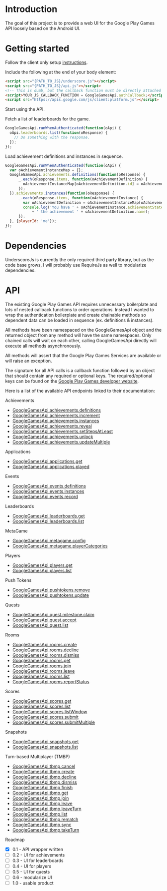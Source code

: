 Introduction
============

The goal of this project is to provide a web UI for the Google Play Games API
loosely based on the Android UI.

Getting started
===============

Follow the client only setup [instructions](https://developers.google.com/games/services/web/clientsetup).

Include the following at the end of your body element:

```html
<script src="{PATH_TO_JS}/underscore.js"></script>
<script src="{PATH_TO_JS}/api.js"></script>
<!-- This is dumb, but the callback function must be directly attached to window. -->;
<script>YOUR_JS_CALLBACK_FUNCTION = GoogleGamesApi.authCallback;</script>
<script src="https://apis.google.com/js/client:platform.js"></script>
```

Start using the API.

Fetch a list of leaderboards for the game.
```javascript
GoogleGamesApi.runWhenAuthenticated(function(oApi) {
  oApi.leaderboards.list(function(oResponse) {
    // Do something with the response.
  });
});
```

Load achievement definitions and instances in sequence.
```javascript
GoogleGamesApi.runWhenAuthenticated(function(oApi) {
  var oAchievementInstanceMap = {};
  GoogleGamesApi.achievements.definitions(function(oResponse) {
      _.each(oResponse.items, function(oAchievementDefinition) {
        oAchievementInstanceMap[oAchievementDefinition.id] = oAchievementDefinition;
      });
  }).achievements.instances(function(oResponse) {
      _.each(oResponse.items, function(oAchievementInstance) {
        var oAchievementDefinition = oAchievementInstanceMap[oAchievementInstance.id];
        console.log('You have ' + oAchievementInstance.achievementState
            + ' the achievement ' + oAchievementDefinition.name);
      });
  }, {playerId: 'me'});
});
```

Dependencies
============

UnderscoreJs is currently the only required third party library, but as the
code base grows, I will probably use RequireJs as well to modularize
dependencies.

API
===

The existing Google Play Games API requires unnecessary boilerplate and lots of
nested callback functions to order operations. Instead I wanted to wrap the
authentication boilerplate and create chainable methods so dependent data can
be loaded in sequence (ex. definitions & instances).

All methods have been namespaced on the GoogleGamesApi object and the returned
object from any method will have the same namespaces. Only chained calls will
wait on each other, calling GoogleGamesApi directly will execute all methods
asynchronously.

All methods will assert that the Google Play Games Services are available or
will raise an exception.

The signature for all API calls is a callback function followed by an object
that should contain any required or optional keys. The required/optional keys
can be found on the [Google Play Games developer website](https://developers.google.com/games/services/web/api/index).

Here is a list of the available API endpoints linked to their documentation:

Achievements
* [GoogleGamesApi.achievements.definitions](https://developers.google.com/games/services/web/api/achievementDefinitions/list)
* [GoogleGamesApi.achievements.increment](https://developers.google.com/games/services/web/api/achievements/increment)
* [GoogleGamesApi.achievements.instances](https://developers.google.com/games/services/web/api/achievements/list)
* [GoogleGamesApi.achievements.reveal](https://developers.google.com/games/services/web/api/achievements/reveal)
* [GoogleGamesApi.achievements.setStepsAtLeast](https://developers.google.com/games/services/web/api/achievements/setStepsAtLeast)
* [GoogleGamesApi.achievements.unlock](https://developers.google.com/games/services/web/api/achievements/unlock)
* [GoogleGamesApi.achievements.updateMultiple](https://developers.google.com/games/services/web/api/achievements/updateMultiple)

Applications
* [GoogleGamesApi.applications.get](https://developers.google.com/games/services/web/api/applications/get)
* [GoogleGamesApi.applications.played](https://developers.google.com/games/services/web/api/applications/played)

Events
* [GoogleGamesApi.events.definitions](https://developers.google.com/games/services/web/api/events/listDefinitions)
* [GoogleGamesApi.events.instances](https://developers.google.com/games/services/web/api/events/listByPlayer)
* [GoogleGamesApi.events.record](https://developers.google.com/games/services/web/api/events/record)

Leaderboards
* [GoogleGamesApi.leaderboards.get](https://developers.google.com/games/services/web/api/leaderboards/get)
* [GoogleGamesApi.leaderboards.list](https://developers.google.com/games/services/web/api/leaderboards/list)

MetaGame
* [GoogleGamesApi.metagame.config](https://developers.google.com/games/services/web/api/metagame/getMetagameConfig)
* [GoogleGamesApi.metagame.playerCategories](https://developers.google.com/games/services/web/api/metagame/listCategoriesByPlayer)

Players
* [GoogleGamesApi.players.get](https://developers.google.com/games/services/web/api/players/get)
* [GoogleGamesApi.players.list](https://developers.google.com/games/services/web/api/players/list)

Push Tokens
* [GoogleGamesApi.pushtokens.remove](https://developers.google.com/games/services/web/api/pushtokens/remove)
* [GoogleGamesApi.pushtokens.update](https://developers.google.com/games/services/web/api/pushtokens/update)

Quests
* [GoogleGamesApi.quest.milestone.claim](https://developers.google.com/games/services/web/api/questMilestones/claim)
* [GoogleGamesApi.quest.accept](https://developers.google.com/games/services/web/api/quests/accept)
* [GoogleGamesApi.quest.list](https://developers.google.com/games/services/web/api/quests/list)

Rooms
* [GoogleGamesApi.rooms.create](https://developers.google.com/games/services/web/api/rooms/create)
* [GoogleGamesApi.rooms.decline](https://developers.google.com/games/services/web/api/rooms/decline)
* [GoogleGamesApi.rooms.dismiss](https://developers.google.com/games/services/web/api/rooms/dismiss)
* [GoogleGamesApi.rooms.get](https://developers.google.com/games/services/web/api/rooms/get)
* [GoogleGamesApi.rooms.join](https://developers.google.com/games/services/web/api/rooms/join)
* [GoogleGamesApi.rooms.leave](https://developers.google.com/games/services/web/api/rooms/leave)
* [GoogleGamesApi.rooms.list](https://developers.google.com/games/services/web/api/rooms/list)
* [GoogleGamesApi.rooms.reportStatus](https://developers.google.com/games/services/web/api/rooms/reportStatus)

Scores
* [GoogleGamesApi.scores.get](https://developers.google.com/games/services/web/api/scores/get)
* [GoogleGamesApi.scores.list](https://developers.google.com/games/services/web/api/scores/list)
* [GoogleGamesApi.scores.listWindow](https://developers.google.com/games/services/web/api/scores/listWindow)
* [GoogleGamesApi.scores.submit](https://developers.google.com/games/services/web/api/scores/submit)
* [GoogleGamesApi.scores.submitMultiple](https://developers.google.com/games/services/web/api/scores/submitMultiple)

Snapshots
* [GoogleGamesApi.snapshots.get](https://developers.google.com/games/services/web/api/snapshots/get)
* [GoogleGamesApi.snapshots.list](https://developers.google.com/games/services/web/api/snapshots/list)

Turn-based Multiplayer (TMBP)
* [GoogleGamesApi.tbmp.cancel](https://developers.google.com/games/services/web/api/turnBasedMatches/cancel)
* [GoogleGamesApi.tbmp.create](https://developers.google.com/games/services/web/api/turnBasedMatches/create)
* [GoogleGamesApi.tbmp.decline](https://developers.google.com/games/services/web/api/turnBasedMatches/decline)
* [GoogleGamesApi.tbmp.dismiss](https://developers.google.com/games/services/web/api/turnBasedMatches/dismiss)
* [GoogleGamesApi.tbmp.finish](https://developers.google.com/games/services/web/api/turnBasedMatches/finish)
* [GoogleGamesApi.tbmp.get](https://developers.google.com/games/services/web/api/turnBasedMatches/get)
* [GoogleGamesApi.tbmp.join](https://developers.google.com/games/services/web/api/turnBasedMatches/join)
* [GoogleGamesApi.tbmp.leave](https://developers.google.com/games/services/web/api/turnBasedMatches/leave)
* [GoogleGamesApi.tbmp.leaveTurn](https://developers.google.com/games/services/web/api/turnBasedMatches/leaveTurn)
* [GoogleGamesApi.tbmp.list](https://developers.google.com/games/services/web/api/turnBasedMatches/list)
* [GoogleGamesApi.tbmp.rematch](https://developers.google.com/games/services/web/api/turnBasedMatches/rematch)
* [GoogleGamesApi.tbmp.sync](https://developers.google.com/games/services/web/api/turnBasedMatches/sync)
* [GoogleGamesApi.tbmp.takeTurn](https://developers.google.com/games/services/web/api/turnBasedMatches/takeTurn)

Roadmap
- [x] 0.1 - API wrapper written
- [ ] 0.2 - UI for achievements
- [ ] 0.3 - UI for leaderboards
- [ ] 0.4 - UI for players
- [ ] 0.5 - UI for quests
- [ ] 0.6 - modularize UI
- [ ] 1.0 - usable product